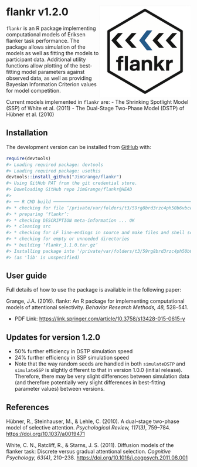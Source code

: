 
<!-- README.md is generated from README.Rmd. Please edit that file -->

# flankr v1.2.0 <a><img src='images/logo.png' align="right" height="250"/></a>

$\texttt{flankr}$ is an R package implementing computational models of
Eriksen flanker task performance. The package allows simulation of the
models as well as fitting the models to participant data. Additional
utility functions allow plotting of the best-fitting model parameters
against observed data, as well as providing Bayesian Information
Criterion values for model competition.

Current models implemented in $\texttt{flankr}$ are: - The Shrinking
Spotlight Model (SSP) of White et al. (2011) - The Dual-Stage Two-Phase
Model (DSTP) of Hübner et al. (2010)

## Installation

The development version can be installed from
[GitHub](https://github.com/) with:

``` r
require(devtools)
#> Loading required package: devtools
#> Loading required package: usethis
devtools::install_github("JimGrange/flankr")
#> Using GitHub PAT from the git credential store.
#> Downloading GitHub repo JimGrange/flankr@HEAD
#> 
#> ── R CMD build ─────────────────────────────────────────────────────────────────
#> * checking for file ‘/private/var/folders/t3/59rg8brd3rzc4ph50b6vbcwh0000gp/T/Rtmp9BISlS/remotes95c952cc77b4/JimGrange-flankr-0fe15fa/DESCRIPTION’ ... OK
#> * preparing ‘flankr’:
#> * checking DESCRIPTION meta-information ... OK
#> * cleaning src
#> * checking for LF line-endings in source and make files and shell scripts
#> * checking for empty or unneeded directories
#> * building ‘flankr_1.1.0.tar.gz’
#> Installing package into '/private/var/folders/t3/59rg8brd3rzc4ph50b6vbcwh0000gp/T/RtmpwsUSUw/temp_libpath1330a4bf794d'
#> (as 'lib' is unspecified)
```

## User guide

Full details of how to use the package is available in the following
paper:

Grange, J.A. (2016). flankr: An R package for implementing computational
models of attentional selectivity. *Behavior Research Methods, 48,*
528–541.

- PDF Link:
  <https://link.springer.com/article/10.3758/s13428-015-0615-y>

## Updates for version 1.2.0

- 50% further efficiency in DSTP simulation speed
- 24% further efficiency in SSP simulation speed
- Note that the way random seeds are handled in both
  $\texttt{simulateDSTP}$ and $\texttt{simulateSSP}$ is slightly
  different to that in version 1.0.0 (initial release). Therefore, there
  may be very slight differences between simulation data (and therefore
  potentially very slight differences in best-fitting parameter values)
  between versions.

## References

Hübner, R., Steinhauser, M., & Lehle, C. (2010). A dual-stage two-phase
model of selective attention. *Psychological Review, 117(3)*, 759–784.
<https://doi.org/10.1037/a0019471>

White, C. N., Ratcliff, R., & Starns, J. S. (2011). Diffusion models of
the flanker task: Discrete versus gradual attentional selection.
*Cognitive Psychology, 63(4)*, 210–238.
<https://doi.org/10.1016/j.cogpsych.2011.08.001>
